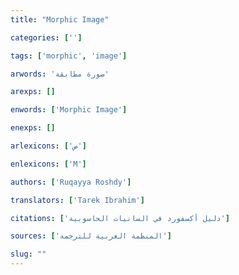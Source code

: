 ```yaml
---
title: "Morphic Image"

categories: ['']

tags: ['morphic', 'image']

arwords: 'صورة مطابقة'

arexps: []

enwords: ['Morphic Image']

enexps: []

arlexicons: ['ص']

enlexicons: ['M']

authors: ['Ruqayya Roshdy']

translators: ['Tarek Ibrahim']

citations: ['دليل أكسفورد في السانيات الحاسوبية']

sources: ['المنظمة العربية للترجمة']

slug: ""
---
```

